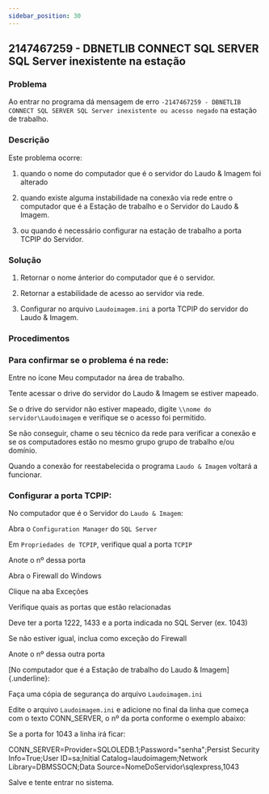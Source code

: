```yaml
---
sidebar_position: 30
---
```


## 2147467259 - DBNETLIB CONNECT SQL SERVER SQL Server inexistente na estação

### Problema

Ao entrar no programa dá mensagem de erro `-2147467259 -
DBNETLIB CONNECT SQL SERVER SQL Server inexistente ou acesso
negado` na estação de trabalho.

### Descrição

Este problema ocorre:

1. quando o nome do computador que é o servidor do Laudo &
Imagem foi alterado

2. quando existe alguma instabilidade na conexão via rede entre
o computador que é a Estação de trabalho e o Servidor do Laudo &
Imagem.

3. ou quando é necessário configurar na estação de trabalho a
porta TCPIP do Servidor.

### Solução

1. Retornar o nome ánterior do computador que é o servidor.

2. Retornar a estabilidade de acesso ao servidor via rede.

3. Configurar no arquivo `Laudoimagem.ini` a porta TCPIP do
servidor do Laudo & Imagem.

### Procedimentos

### Para confirmar se o problema é na rede:

Entre no ícone Meu computador na área de trabalho.

Tente acessar o drive do servidor do Laudo & Imagem se estiver
mapeado.

Se o drive do servidor não estiver mapeado, digite `\\nome do
servidor\Laudoimagem` e verifique se o acesso foi permitido.

Se não conseguir, chame o seu técnico da rede para verificar a
conexão e se os computadores estão no mesmo grupo grupo de
trabalho e/ou domínio.

Quando a conexão for reestabelecida o programa `Laudo & Imagem`
voltará a funcionar.

### Configurar a porta TCPIP:

No computador que é o Servidor do `Laudo & Imagem`:

Abra o `Configuration Manager` do `SQL Server`

Em `Propriedades de TCPIP`, verifique qual a porta `TCPIP`

Anote o nº dessa porta

Abra o Firewall do Windows

Clique na aba Exceções

Verifique quais as portas que estão relacionadas

Deve ter a porta 1222, 1433 e a porta indicada no SQL Server
(ex. 1043)

Se não estiver igual, inclua como exceção do Firewall

Anote o nº dessa outra porta

[No computador que é a Estação de trabalho do Laudo &
Imagem]{.underline}:

Faça uma cópia de segurança do arquivo `Laudoimagem.ini`

Edite o arquivo `Laudoimagem.ini` e adicione no final da linha que
começa com o texto CONN_SERVER, o nº da porta conforme o exemplo
abaixo:

Se a porta for 1043 a linha irá ficar:

CONN_SERVER=Provider=SQLOLEDB.1;Password="senha";Persist
Security Info=True;User ID=sa;Initial
Catalog=laudoimagem;Network Library=DBMSSOCN;Data
Source=NomeDoServidor\sqlexpress,1043

Salve e tente entrar no sistema.